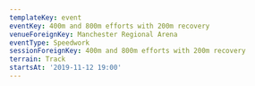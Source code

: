 ```yaml
---
templateKey: event
eventKey: 400m and 800m efforts with 200m recovery
venueForeignKey: Manchester Regional Arena
eventType: Speedwork
sessionForeignKey: 400m and 800m efforts with 200m recovery
terrain: Track
startsAt: '2019-11-12 19:00'
---
```

